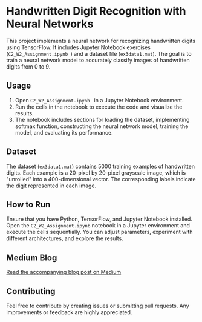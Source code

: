 # Handwritten Digit Recognition with Neural Networks

This project implements a neural network for recognizing handwritten digits using TensorFlow. It includes Jupyter Notebook exercises (`C2_W2_Assignment.ipynb `) and a dataset file (`ex3data1.mat`). The goal is to train a neural network model to accurately classify images of handwritten digits from 0 to 9.


## Usage

1. Open `C2_W2_Assignment.ipynb ` in a Jupyter Notebook environment.
2. Run the cells in the notebook to execute the code and visualize the results.
3. The notebook includes sections for loading the dataset, implementing softmax function, constructing the neural network model, training the model, and evaluating its performance.

## Dataset

The dataset (`ex3data1.mat`) contains 5000 training examples of handwritten digits. Each example is a 20-pixel by 20-pixel grayscale image, which is "unrolled" into a 400-dimensional vector. The corresponding labels indicate the digit represented in each image.

## How to Run

Ensure that you have Python, TensorFlow, and Jupyter Notebook installed. Open the `C2_W2_Assignment.ipynb` notebook in a Jupyter environment and execute the cells sequentially. You can adjust parameters, experiment with different architectures, and explore the results.

## Medium Blog

[Read the accompanying blog post on Medium](https://rutikkpatel.medium.com/recognizing-handwritten-digits-with-neural-networks-in-machine-learning-9d8195a8ebf0)

## Contributing

Feel free to contribute by creating issues or submitting pull requests. Any improvements or feedback are highly appreciated.
